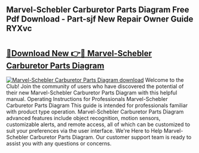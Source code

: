 ## Marvel-Schebler Carburetor Parts Diagram Free Pdf Download - Part-sjf New Repair Owner Guide RYXvc

# <h2><a href="http://dfr63y.blite.top/?on=Marvel-Schebler+Carburetor+Parts+Diagram">🔗Download New 👉🔴 Marvel-Schebler Carburetor Parts Diagram</a></h2>

[![Marvel-Schebler Carburetor Parts Diagram download](https://i.imgur.com/lujVjoI.png)](http://dfr63y.blite.top/?on=Marvel-Schebler+Carburetor+Parts+Diagram)
Welcome to the Club! Join the community of users who have discovered the potential of their new Marvel-Schebler Carburetor Parts Diagram with this helpful manual. Operating Instructions for Professionals Marvel-Schebler Carburetor Parts Diagram This guide is intended for professionals familiar with product type operation. Marvel-Schebler Carburetor Parts Diagram advanced features include object recognition, motion sensors, customizable alerts, and remote access, all of which can be customized to suit your preferences via the user interface. We're Here to Help Marvel-Schebler Carburetor Parts Diagram. Our customer support team is ready to assist you with any questions or concerns.
